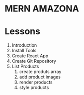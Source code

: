 # MERN AMAZONA

# Lessons

1. Introduction
2. Install Tools
3. Create React App
4. Create Git Repository
5. List Products
   1. create produts array
   2. add product images
   3. render products
   4. style products
